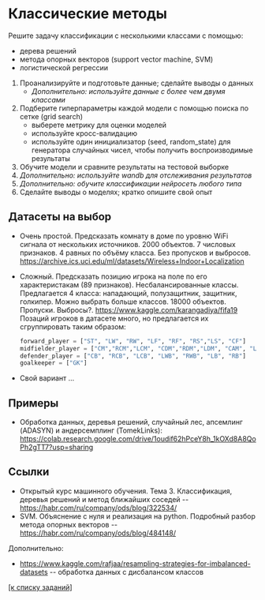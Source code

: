 # Классические методы

Решите задачу классификации с несколькими классами с помощью:
 - дерева решений
 - метода опорных векторов (support vector machine, SVM)
 - логистической регрессии


1. Проанализируйте и подготовьте данные; сделайте выводы о данных
   - *Дополнительно: используйте данные с более чем двумя классами*
1. Подберите гиперпараметры каждой модели с помощью поиска по сетке (grid search)
   - выберете метрику для оценки моделей
   - используйте кросс-валидацию
   - используйте один инициализатор (seed, random_state) для генератора случайных чисел, чтобы получить воспроизводимые результаты
1. Обучите модели и сравните результаты на тестовой выборке
1. *Дополнительно: используйте wandb для отслеживания результатов*
1. *Дополнительно: обучите  классификации нейросеть любого типа*
1. Сделайте выводы о моделях; кратко опишите свой опыт

## Датасеты на выбор
- Очень простой. Предсказать комнату в доме по уровню WiFi сигнала от нескольких источников. 2000 объектов. 7 числовых признаков. 4 равных по объёму класса. Без пропусков и выбросов. https://archive.ics.uci.edu/ml/datasets/Wireless+Indoor+Localization
- Сложный. Предсказать позицию игрока на поле по его характеристакам (89 признаков). Несбалансированные классы. Предлагается 4 класса: нападающий, полузащитник, защитник, голкипер. Можно выбрать больше классов. 18000 объектов. Пропуски. Выбросы?. https://www.kaggle.com/karangadiya/fifa19
  Позаций игроков в датасете много, но предлагается их сгруппировать таким образом:
  ```python
  forward_player = ["ST", "LW", "RW", "LF", "RF", "RS","LS", "CF"]
  midfielder_player = ["CM","RCM","LCM", "CDM","RDM","LDM", "CAM", "LAM", "RAM", "RM", "LM"]
  defender_player = ["CB", "RCB", "LCB", "LWB", "RWB", "LB", "RB"]
  goalkeeper = ["GK"]
  ```
  
- Свой вариант ...

## Примеры
- Обработка данных, деревья решений, случайный лес, апсемлинг (ADASYN) и андерсемплинг (TomekLinks): https://colab.research.google.com/drive/1oudif62hPceY8h_1kOXd8A8QoPh2gTT7?usp=sharing

## Ссылки
- Открытый курс машинного обучения. Тема 3. Классификация, деревья решений и метод ближайших соседей -- https://habr.com/ru/company/ods/blog/322534/
- SVM. Объяснение с нуля и реализация на python. Подробный разбор метода опорных векторов -- https://habr.com/ru/company/ods/blog/484148/


Дополнительно:
- https://www.kaggle.com/rafjaa/resampling-strategies-for-imbalanced-datasets -- обработка данных с дисбалансом классов


[ [к списку заданий] ](https://github.com/ivtipm/ML/blob/main/tasks/tasks.md)
